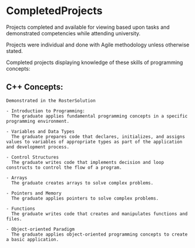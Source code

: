 # CompletedProjects
Projects completed and available for viewing based upon tasks and demonstrated competencies while attending university.

Projects were individual and done with Agile methodology unless otherwise stated. 

Completed projects displaying knowledge of these skills of programming concepts:

  ## C++ Concepts:
    Demonstrated in the RosterSolution

    - Introduction to Programming: 
      The graduate applies fundamental programming concepts in a specific programming environment.
    
    - Variables and Data Types
      The graduate prepares code that declares, initializes, and assigns values to variables of appropriate types as part of the application and development process.
      
    - Control Structures
      The graduate writes code that implements decision and loop constructs to control the flow of a program.
      
    - Arrays
      The graduate creates arrays to solve complex problems.
      
    - Pointers and Memory
      The graduate applies pointers to solve complex problems.
    
    - Functions
      The graduate writes code that creates and manipulates functions and files.
      
    - Object-oriented Paradigm
      The graduate applies object-oriented programming concepts to create a basic application.